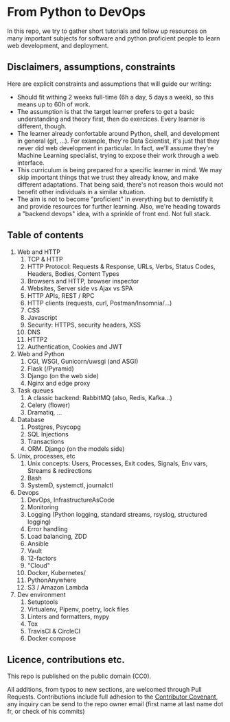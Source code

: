 # From Python to DevOps

In this repo, we try to gather short tutorials and follow up resources on many important subjects for software and python proficient people to learn web development, and deployment.

## Disclaimers, assumptions, constraints

Here are explicit constraints and assumptions that will guide our writing:

- Should fit withing 2 weeks full-time (6h a day, 5 days a week), so this means up to 60h of work.
- The assumption is that the target learner prefers to get a basic understanding and theory first, then do exercices. Every learner is different, though.
- The learner already confortable around Python, shell, and development in general (git, ...). For example, they're Data Scientist, it's just that they never did web development in particular. In fact, we'll assume they're Machine Learning specialist, trying to expose their work through a web interface.
- This curriculum is being prepared for a specific learner in mind. We may skip important things that we trust they already know, and make different adaptations. That being said, there's not reason thois would not benefit other individuals in a similar situation.
- The aim is not to become "proficient" in everything but to demistify it and provide resources for further learning. Also, we're heading towards a "backend devops" idea, with a sprinkle of front end. Not full stack.

## Table of contents

1. Web and HTTP
    1. TCP & HTTP
    1. HTTP Protocol: Requests & Response, URLs, Verbs, Status Codes, Headers, Bodies, Content Types
    1. Browsers and HTTP, browser inspector
    1. Websites, Server side vs Ajax vs SPA
    1. HTTP APIs, REST / RPC
    1. HTTP clients (requests, curl, Postman/Insomnia/...)
    1. CSS
    1. Javascript
    1. Security: HTTPS, security headers, XSS
    1. DNS
    1. HTTP2
    1. Authentication, Cookies and JWT
1. Web and Python
    1. CGI, WSGI, Gunicorn/uwsgi (and ASGI)
    1. Flask (/Pyramid)
    1. Django (on the web side)
    1. Nginx and edge proxy
1. Task queues
    1. A classic backend: RabbitMQ (also, Redis, Kafka...)
    1. Celery (flower)
    1. Dramatiq, ...
1. Database
    1. Postgres, Psycopg
    1. SQL Injections
    1. Transactions
    1. ORM. Django (on the models side)
1. Unix, processes, etc
    1. Unix concepts: Users, Processes, Exit codes, Signals, Env vars, Streams & redirections
    1. Bash
    1. SystemD, systemctl, journalctl
1. Devops
    1. DevOps, InfrastructureAsCode
    1. Monitoring
    1. Logging (Python logging, standard streams, rsyslog, structured logging)
    1. Error handling
    1. Load balancing, ZDD
    1. Ansible
    1. Vault
    1. 12-factors
    1. "Cloud"
    1. Docker, Kubernetes/
    1. PythonAnywhere
    1. S3 / Amazon Lambda
1. Dev environment
    1. Setuptools
    1. Virtualenv, Pipenv, poetry, lock files
    1. Linters and formatters, mypy
    1. Tox
    1. TravisCI & CircleCI
    1. Docker compose

## Licence, contributions etc.

This repo is published on the public domain (CC0).

All additions, from typos to new sections, are welcomed through Pull Requests. Contributions include full adhesion to the [Contributor Covenant](https://www.contributor-covenant.org/version/1/4/code-of-conduct), any inquiry can be send to the repo owner email (first name at last name dot fr, or check of his commits)
